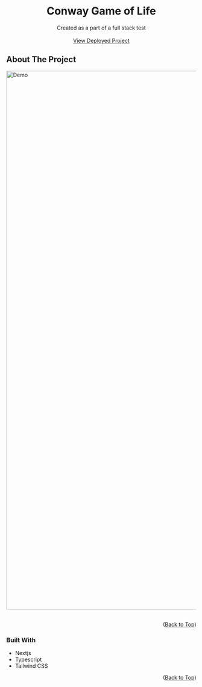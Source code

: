 <a name="readme-top"></a>

<h1 align="center">Conway Game of Life</h1>

  <p align="center"> Created as a part of a full stack test 
    <br />
    <br />
    <a href="https://roc8-conway-game.vercel.app">View  Deployed Project</a>
  </p>
</div>

## About The Project

<img width="1430" alt="Demo" src="https://github.com/user-attachments/assets/1daec226-e4a7-4be7-a8fe-c21a020f9ad0">

<br />

<br />
<p align="right">(<a href="#readme-top">Back to Top</a>)</p>

### Built With

- Nextjs
- Typescript
- Tailwind CSS

<p align="right">(<a href="#readme-top">Back to Top</a>)</p>
